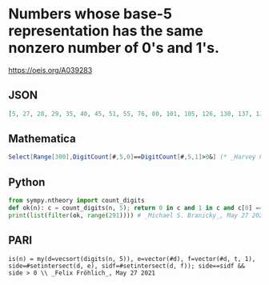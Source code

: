 # Numbers whose base\-5 representation has the same nonzero number of 0's and 1's\.
https://oeis.org/A039283
## JSON
```JSON
[5, 27, 28, 29, 35, 40, 45, 51, 55, 76, 80, 101, 105, 126, 130, 137, 138, 139, 142, 143, 144, 147, 148, 149, 150, 177, 178, 179, 185, 190, 195, 202, 203, 204, 210, 215, 220, 227, 228, 229, 235, 240, 245, 257, 258, 259, 261, 266, 271, 277, 278, 279, 285, 290]
```
## Mathematica
```Mathematica
Select[Range[300],DigitCount[#,5,0]==DigitCount[#,5,1]>0&] (* _Harvey P. Dale_, Oct 16 2019 *)
```
## Python
```Python
from sympy.ntheory import count_digits
def ok(n): c = count_digits(n, 5); return 0 in c and 1 in c and c[0] == c[1]
print(list(filter(ok, range(291)))) # _Michael S. Branicky_, May 27 2021
```
## PARI
```PARI
is(n) = my(d=vecsort(digits(n, 5)), e=vector(#d), f=vector(#d, t, 1), side=#setintersect(d, e), sidf=#setintersect(d, f)); side==sidf && side > 0 \\ _Felix Fröhlich_, May 27 2021
```
